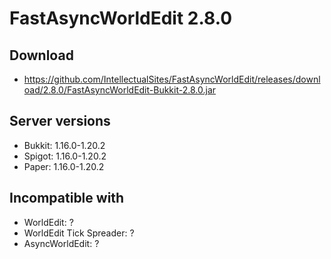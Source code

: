# FastAsyncWorldEdit 2.8.0

## Download
- https://github.com/IntellectualSites/FastAsyncWorldEdit/releases/download/2.8.0/FastAsyncWorldEdit-Bukkit-2.8.0.jar

## Server versions
- Bukkit: 1.16.0-1.20.2
- Spigot: 1.16.0-1.20.2
- Paper: 1.16.0-1.20.2

## Incompatible with
- WorldEdit: ?
- WorldEdit Tick Spreader: ?
- AsyncWorldEdit: ?